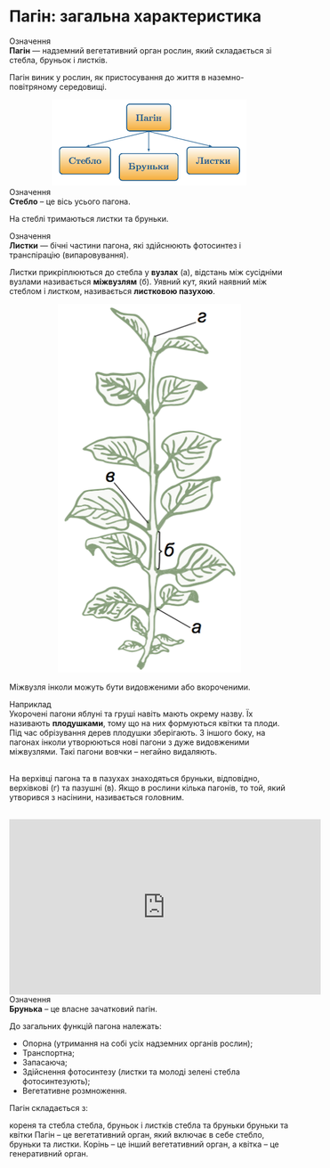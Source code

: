# Пагiн: загальна характеристика

<div class="eoz-wrap">
<span class="eoz">Означення</span>
<div class="eoz-text">
<b>Пагiн</b> — надземний вегетативний орган рослин, який складається зi стебла, бруньок i листкiв.
</div>
</div>

Пагiн виник у рослин, як пристосування до життя в наземно-повiтряному
середовищi.

<div align="center">
<img src="diagr_1.png" width="350" alt="Діаграма" />
</div>

<div class="eoz-wrap">
<span class="eoz">Означення</span>
<div class="eoz-text">
<b>Стебло</b> – це вiсь усього пагона.
</div>
</div>

На стеблi тримаються листки та бруньки.

<div class="eoz-wrap">
<span class="eoz">Означення</span>
<div class="eoz-text">
<b>Листки</b> — бiчнi частини пагона, якi здiйснюють фотосинтез i транспiрацiю (випаровування).
</div>
</div>

Листки прикрiплюються до стебла у **вузлах** (а), вiдстань мiж сусiднiми вузлами називається **мiжвузлям** (б). Уявний кут, який наявний мiж стеблом i листком, називається **листковою пазухою**.

<div align="center">
<img src="list.png" alt="Схема" width="330"/>
</div>

Мiжвузля iнколи можуть бути <span class="p1">видовженими</span> або <span class="p1">вкороченими</span>. 

<div class="exmpl-wrap">
<span class="exmpl">Наприклад</span>
<div class="exmpl-text">
Укороченi пагони яблунi та грушi навiть мають окрему назву. Їх називають <b>плодушками</b>, тому що на них формуються квiтки та плоди. Пiд час обрiзування дерев плодушки зберiгають. З iншого боку, на пагонах iнколи утворюються новi пагони з дуже видовженими мiжвузлями. Такi пагони вовчки – негайно видаляють.
</div>
</div><br/>

На верхiвцi пагона та в пазухах знаходяться бруньки, вiдповiдно, верхiвковi (г) та пазушнi (в).
Якщо в рослини кiлька пагонiв, то той, який утворився з насiнини, називається головним.
<br/>
<br/>

<div class="fluidMedia">
<iframe align="center" width="560" height="315" src="https://www.youtube.com/embed/TmG8vBecCVc" frameborder="0" allowfullscreen></iframe>
</div>
<div class="popup">
</div>

<div class="eoz-wrap">
<span class="eoz">Означення</span>
<div class="eoz-text">
<b>Брунька</b> – це власне зачатковий пагiн. 
</div>
</div>

До загальних функцiй пагона належать:
* Опорна (утримання на собi усiх надземних органiв рослин);
* Транспортна;
* Запасаюча;
* Здiйснення фотосинтезу (листки та молодi зеленi стебла фотосинтезують);
* Вегетативне розмноження.

<quiz correctLabel="correct" incorrectLabel="incorrect" checkLabel="check"> 
    <question text="">
        <p>Пагін складається з:</p>
        <answer>кореня та стебла</answer>
        <answer correct>стебла, бруньок і листків</answer>
        <answer>стебла та бруньки</answer>
        <answer>бруньки та квітки</answer>
    <explanation> Пагін – це вегетативний орган, який включає в себе стебло, бруньки та листки. Корінь – це інший вегетативний орган, а квітка – це генеративний орган.
    </explanation>
    </question>
</quiz>

